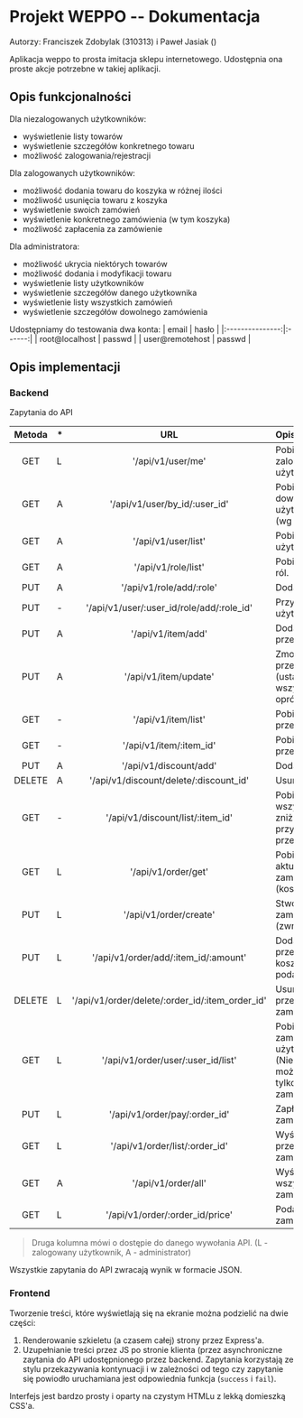 # Projekt WEPPO -- Dokumentacja
Autorzy: Franciszek Zdobylak (310313) i Paweł Jasiak ()

Aplikacja weppo to prosta imitacja sklepu internetowego. Udostępnia ona proste akcje potrzebne
w takiej aplikacji.

## Opis funkcjonalności

Dla niezalogowanych użytkowników:
* wyświetlenie listy towarów
* wyświetlenie szczegółów konkretnego towaru
* możliwość zalogowania/rejestracji

Dla zalogowanych użytkowników:
* możliwość dodania towaru do koszyka w różnej ilości
* możliwość usunięcia towaru z koszyka
* wyświetlenie swoich zamówień
* wyświetlenie konkretnego zamówienia (w tym koszyka)
* możliwość zapłacenia za zamówienie

Dla administratora:
* możliwość ukrycia niektórych towarów
* możliwość dodania i modyfikacji towaru
* wyświetlenie listy użytkowników
* wyświetlenie szczegółów danego użytkownika
* wyświetlenie listy wszystkich zamówień
* wyświetlenie szczegółów dowolnego zamówienia

Udostępniamy do testowania dwa konta:
|     email       | hasło  |
|:---------------:|:------:|
| root@localhost  | passwd |
| user@remotehost | passwd |


## Opis implementacji

### Backend

Zapytania do API

|Metoda|\*|URL|Opis|
|:----:|-|:--:|:---|
|GET   |L|'/api/v1/user/me'|Pobierz dane zalogowanego użytkownika.|
|GET   |A|'/api/v1/user/by\_id/:user\_id'|Pobierz dane dowolnego użytkownika (wg id) |
|GET   |A|'/api/v1/user/list'|Pobierz listę użytkowników.|
|GET   |A|'/api/v1/role/list'|Pobierz listę ról.|
|PUT   |A|'/api/v1/role/add/:role'|Dodaj rolę.|
|PUT   |-|'/api/v1/user/:user\_id/role/add/:role\_id'|Przypisz rolę użytkownikowi.|
|PUT   |A|'/api/v1/item/add'|Dodaj przedmiot.|
|PUT   |A|'/api/v1/item/update'|Zmodyfikuj przedmiot. (ustawiane są wszystkie pola oprócz id.)|
|GET   |-|'/api/v1/item/list'|Pobierz listę przedmiotów.|
|GET   |-|'/api/v1/item/:item\_id'|Pobierz dane przedmiotu.|
|PUT   |A|'/api/v1/discount/add'|Dodaj zniżkę.|
|DELETE|A|'/api/v1/discount/delete/:discount\_id'|Usuń zniżkę.|
|GET   |-|'/api/v1/discount/list/:item\_id'|Pobierz wszystkie zniżki przypisane do przedmiotu.|
|GET   |L|'/api/v1/order/get'|Pobierz id aktualnego zamówienia (koszyka).|
|PUT   |L|'/api/v1/order/create'|Stwórz nowe zamówienie. (zwracane id)|
|PUT   |L|'/api/v1/order/add/:item\_id/:amount'|Dodaj przedmiot do koszyka (w podanej ilości).|
|DELETE|L|'/api/v1/order/delete/:order\_id/:item\_order\_id'|Usuń przedmiot z zamówienia.|
|GET   |L|'/api/v1/order/user/:user\_id/list'|Pobierz zamówienia użytkownika. (Nie-admin może pobrać tylko swoje zamówienia).|
|PUT   |L|'/api/v1/order/pay/:order\_id'|Zapłać za zamówienie.|
|GET   |L|'/api/v1/order/list/:order\_id'|Wyświetl przedmioty zamówienia.|
|GET   |A|'/api/v1/order/all'|Wyświetl wszystkie zamówienia.|
|GET   |L|'/api/v1/order/:order\_id/price'|Podaj wartość zamówienia.|

> Druga kolumna mówi o dostępie do danego wywołania API.
> (L - zalogowany użytkownik, A - administrator)

Wszystkie zapytania do API zwracają wynik w formacie JSON.

### Frontend
Tworzenie treści, które wyświetlają się na ekranie można podzielić na dwie części:
1. Renderowanie szkieletu (a czasem całej) strony przez Express'a.
2. Uzupełnianie treści przez JS po stronie klienta (przez asynchroniczne zaytania do API 
  udostępnionego przez backend. Zapytania korzystają ze stylu przekazywania kontynuacji i 
  w zależności od tego czy zapytanie się powiodło uruchamiana jest odpowiednia funkcja
  (`success` i `fail`).

Interfejs jest bardzo prosty i oparty na czystym HTMLu z lekką domieszką CSS'a.

